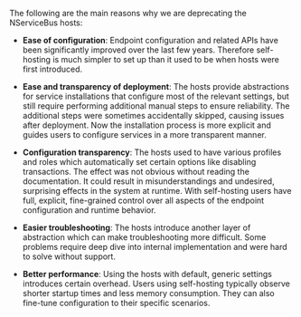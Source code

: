 The following are the main reasons why we are deprecating the NServiceBus hosts:

- **Ease of configuration**: Endpoint configuration and related APIs have been significantly improved over the last few years. Therefore self-hosting is much simpler to set up than it used to be when hosts were first introduced.

- **Ease and transparency of deployment**: The hosts provide abstractions for service installations that configure most of the relevant settings, but still require performing additional manual steps to ensure reliability. The additional steps were sometimes accidentally skipped, causing issues after deployment. Now the installation process is more explicit and guides users to configure services in a more transparent manner.

- **Configuration transparency**: The hosts used to have various profiles and roles which automatically set certain options like disabling transactions. The effect was not obvious without reading the documentation. It could result in misunderstandings and undesired, surprising effects in the system at runtime. With self-hosting users have full, explicit, fine-grained control over all aspects of the endpoint configuration and runtime behavior.

- **Easier troubleshooting**: The hosts introduce another layer of abstraction which can make troubleshooting more difficult. Some problems require deep dive into internal implementation and were hard to solve without support.

- **Better performance**: Using the hosts with default, generic settings introduces certain overhead. Users using self-hosting typically observe shorter startup times and less memory consumption. They can also fine-tune configuration to their specific scenarios.
